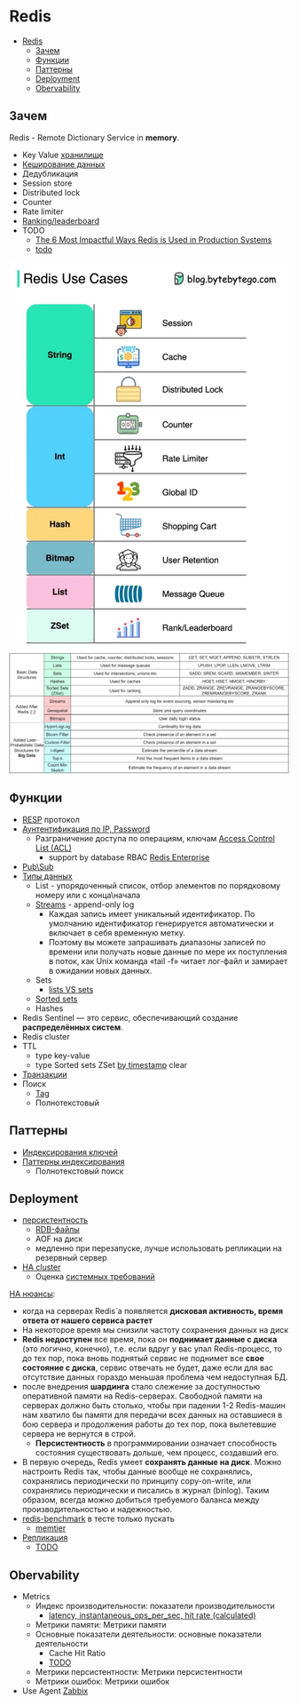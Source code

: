# Redis

- [Redis](#redis)
	- [Зачем](#зачем)
	- [Функции](#функции)
	- [Паттерны](#паттерны)
	- [Deployment](#deployment)
	- [Obervability](#obervability)

## Зачем

Redis - Remote Dictionary Service in __memory__.

- Key Value [хранилище](store.md)
- [Кеширование данных](../arch/ability/performance.md)
- Дедубликация
- Session store
- Distributed lock
- Counter
- Rate limiter
- [Ranking/leaderboard](https://www.youtube.com/watch?v=a4yX7RUgTxI&ab_channel=ByteByteGo)
- TODO
  - [The 6 Most Impactful Ways Redis is Used in Production Systems](https://blog.bytebytego.com/p/the-6-most-impactful-ways-redis-is)
  - [todo](https://blog.bytebytego.com/p/redis-can-do-more-than-caching)
  
![redis usecase](../../img/technology/redis.usecase.webp)
![redis structures](../../img/technology/redis.structures.png)

## Функции

- [RESP](https://redis.io/docs/reference/protocol-spec/) протокол
- [Аунтентификация по IP, Password](https://netpoint-dc.com/blog/redis-security/)
  - Разграничение доступа по операциям, ключам [Access Control List (ACL)](https://redis.io/docs/management/security/acl/)
  	- support by database RBAC [Redis Enterprise](https://fcerbell.github.io//HowtomanageRBACsecuritywithACLandRole/)
- [Pub\Sub](https://habr.com/ru/post/456270/)
- [Типы данных](https://redis.io/docs/data-types/)
	- List - упорядоченный список, отбор элементов по порядковому номеру или с конца\начала
	- [Streams](https://habr.com/ru/post/456270/) - append-only log
      - Каждая запись имеет уникальный идентификатор. По умолчанию идентификатор генерируется автоматически и включает в себя временную метку.
      - Поэтому вы можете запрашивать диапазоны записей по времени или получать новые данные по мере их поступления в поток, как Unix команда «tail -f» читает лог-файл и замирает в ожидании новых данных.
	- Sets
    	- [lists VS sets](https://hashnode.com/post/differences-between-lists-and-sets-in-redis-ciojr30i401g3lh5364dkoqwv)
	- [Sorted sets](https://redis.io/docs/data-types/sorted-sets/)
	- Hashes
- Redis Sentinel — это сервис, обеспечивающий создание __распределённых систем__.
- Redis cluster
- TTL
	- type key-value
	- type Sorted sets ZSet [by timestamp](https://stackoverflow.com/questions/74583970/can-redis-cache-store-the-time-to-live-ttl-for-each-items-in-a-list) clear
- [Транзакции](https://habr.com/ru/post/204354/)
- Поиск
	- [Tag](https://redis.io/docs/stack/search/reference/tags/)
	- Полнотекстовый

## Паттерны

- [Индексирования ключей](https://habr.com/ru/post/485672/)
- [Паттерны индексирования](https://habr.com/ru/post/485672/)
	- Полнотекстовый поиск

## Deployment

- [персистентность](https://redis.io/docs/management/persistence/)
	- [RDB-файлы](https://habr.com/ru/company/wunderfund/blog/685894/)
	- AOF на диск
	- медленно при перезапуске, лучше использовать репликации на резервный сервер
- [HA cluster](https://redis.io/docs/management/scaling/)
	- Оценка [системных требований](https://redis.com/modules/redis-search/redisearch-sizing-calculator/)

[HA нюансы](http://eax.me/redis/):

- когда на серверах Redis`а появляется __дисковая активность, время ответа от нашего сервиса растет__
- На некоторое время мы снизили частоту сохранения данных на диск
- __Redis недоступен__ все время, пока он __поднимает данные с диска__ (это логично, конечно), т.е. если вдруг у вас упал Redis-процесс, то до тех пор, пока вновь поднятый сервис не поднимет все __свое состояние с диска__, сервис отвечать не будет, даже если для вас отсутствие данных гораздо меньшая проблема чем недоступная БД.
- после внедрения __шардинга__ стало слежение за доступностью оперативной памяти на Redis-серверах. Свободной памяти на серверах должно быть столько, чтобы при падении 1-2 Redis-машин нам хватило бы памяти для передачи всех данных на оставшиеся в бою сервера и продолжения работы до тех пор, пока вылетевшие сервера не вернутся в строй.
	- __Персистентность__ в программировании означает способность состояния существовать дольше, чем процесс, создавший его.
- В первую очередь, Redis умеет __сохранять данные на диск__. Можно настроить Redis так, чтобы данные вообще не сохранялись, сохранялись периодически по принципу copy-on-write, или сохранялись периодически и писались в журнал (binlog). Таким образом, всегда можно добиться требуемого баланса между производительностью и надежностью.
- [redis-benchmark](https://redis.io/docs/management/optimization/benchmarks/) в тесте только пускать
	- [memtier](https://www.8host.com/blog/analiz-proizvoditelnosti-servera-redis-na-ubuntu-18-04/)
- [Репликация](https://habr.com/ru/company/wunderfund/blog/685894/)
	- [TODO](https://cloud.github.com/downloads/kondratovich/the-little-redis-book/redis-ru.pdf)

## Obervability

- Metrics
	- Индекс производительности: показатели производительности
		- [latency, instantaneous_ops_per_sec, hit rate (calculated)](https://russianblogs.com/article/7125451930/)
	- Метрики памяти: Метрики памяти
	- Основные показатели деятельности: основные показатели деятельности
		- Cache Hit Ratio
		- [TODO](https://scalegrid.io/blog/6-crucial-redis-monitoring-metrics/)
	- Метрики персистентности: Метрики персистентности
	- Метрики ошибок: Метрики ошибок
- Use Agent [Zabbix](https://habr.com/ru/company/first/blog/687916/)
